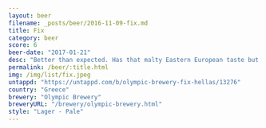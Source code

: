 ```yaml
---
layout: beer
filename: _posts/beer/2016-11-09-fix.md
title: Fix
category: beer
score: 6
beer-date: "2017-01-21"
desc: "Better than expected. Has that malty Eastern European taste but there’s a little bit of a tang which rounds it off nicely"
permalink: /beer/:title.html
img: /img/list/fix.jpeg
untappd: "https://untappd.com/b/olympic-brewery-fix-hellas/13276"
country: "Greece"
brewery: "Olympic Brewery"
breweryURL: "/brewery/olympic-brewery.html"
style: "Lager - Pale"
---
```


